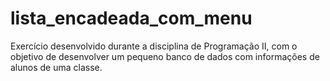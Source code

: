 # lista_encadeada_com_menu
Exercício desenvolvido durante a disciplina de Programação II, com o objetivo de desenvolver um pequeno banco de dados com informações de alunos de uma classe.
